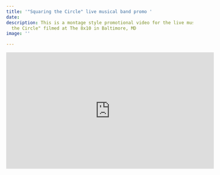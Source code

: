 ```yaml
---
title: '"Squaring the Circle" live musical band promo '
date: 
description: This is a montage style promotional video for the live musical band "Squaring
  the Circle" filmed at The 8x10 in Baltimore, MD
image: ''

---
```

<iframe width="560" height="315" src="https://www.youtube.com/embed/elIdURRRpz0" title="YouTube video player" frameborder="0" allow="accelerometer; autoplay; clipboard-write; encrypted-media; gyroscope; picture-in-picture" allowfullscreen></iframe>